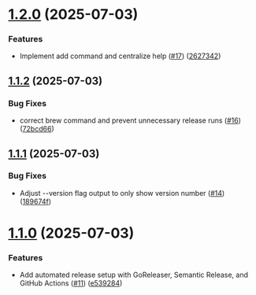# [1.2.0](https://github.com/kennyparsons/gitbak/compare/v1.1.2...v1.2.0) (2025-07-03)


### Features

* Implement add command and centralize help ([#17](https://github.com/kennyparsons/gitbak/issues/17)) ([2627342](https://github.com/kennyparsons/gitbak/commit/262734246f4f0f18c6858a36a9a3e89cc1fe7ea8))

## [1.1.2](https://github.com/kennyparsons/gitbak/compare/v1.1.1...v1.1.2) (2025-07-03)


### Bug Fixes

* correct brew command and prevent unnecessary release runs ([#16](https://github.com/kennyparsons/gitbak/issues/16)) ([72bcd66](https://github.com/kennyparsons/gitbak/commit/72bcd66bb0b5ee093b4acaa8fbdb717e284ea986))

## [1.1.1](https://github.com/kennyparsons/gitbak/compare/v1.1.0...v1.1.1) (2025-07-03)


### Bug Fixes

* Adjust --version flag output to only show version number ([#14](https://github.com/kennyparsons/gitbak/issues/14)) ([189674f](https://github.com/kennyparsons/gitbak/commit/189674f3fd725e755a9e5b1822f2df178da849d7))

# [1.1.0](https://github.com/kennyparsons/gitbak/compare/v1.0.0...v1.1.0) (2025-07-03)


### Features

* Add automated release setup with GoReleaser, Semantic Release, and GitHub Actions ([#11](https://github.com/kennyparsons/gitbak/issues/11)) ([e539284](https://github.com/kennyparsons/gitbak/commit/e53928402cb1ea217e2c8c8f824d2b06e2b95f3c))
